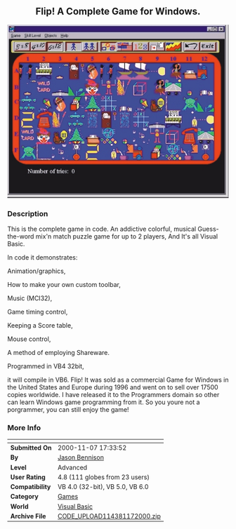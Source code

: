 ﻿<div align="center">

## Flip\!  A Complete Game for Windows\.

<img src="PIC20001171814306625.jpg">
</div>

### Description

This is the complete game in code. An addictive colorful, musical Guess-the-word mix'n match puzzle game for up to 2 players, And It's all Visual Basic.

In code it demonstrates:

Animation/graphics,

How to make your own custom toolbar,

Music (MCI32),

Game timing control,

Keeping a Score table,

Mouse control,

A method of employing Shareware.

Programmed in VB4 32bit,

it will compile in VB6. Flip! It was sold as a commercial Game for Windows in the United States and Europe during 1996 and went on to sell over 17500 copies worldwide. I have released it to the Programmers domain so other can learn Windows game programming from it. So you youre not a porgrammer, you can still enjoy the game!
 
### More Info
 


<span>             |<span>
---                |---
**Submitted On**   |2000-11-07 17:33:52
**By**             |[Jason Bennison](https://github.com/Planet-Source-Code/PSCIndex/blob/master/ByAuthor/jason-bennison.md)
**Level**          |Advanced
**User Rating**    |4.8 (111 globes from 23 users)
**Compatibility**  |VB 4\.0 \(32\-bit\), VB 5\.0, VB 6\.0
**Category**       |[Games](https://github.com/Planet-Source-Code/PSCIndex/blob/master/ByCategory/games__1-38.md)
**World**          |[Visual Basic](https://github.com/Planet-Source-Code/PSCIndex/blob/master/ByWorld/visual-basic.md)
**Archive File**   |[CODE\_UPLOAD114381172000\.zip](https://github.com/Planet-Source-Code/jason-bennison-flip-a-complete-game-for-windows__1-12612/archive/master.zip)








